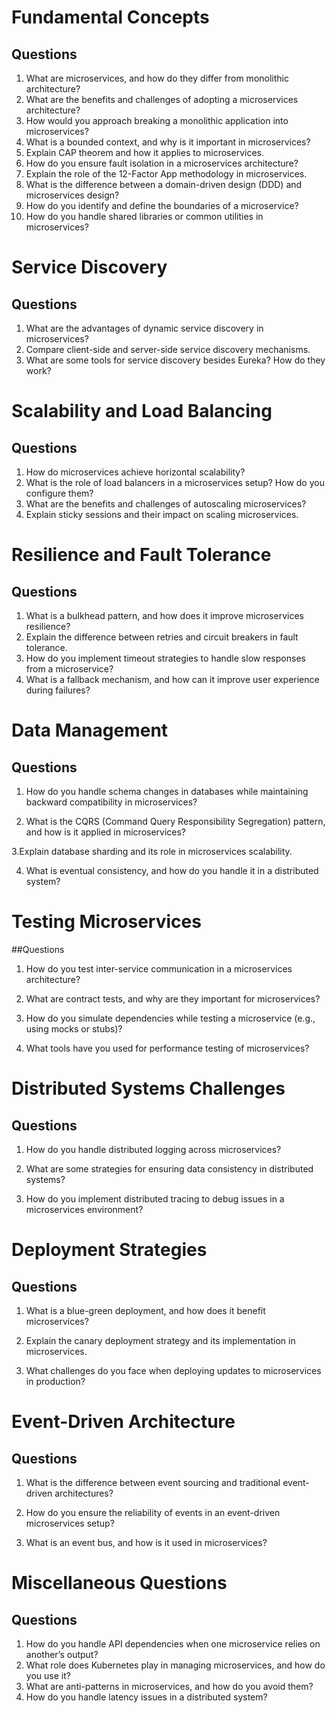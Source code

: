 # Fundamental Concepts

## Questions

1. What are microservices, and how do they differ from monolithic architecture?
2. What are the benefits and challenges of adopting a microservices architecture?
3. How would you approach breaking a monolithic application into microservices?
4. What is a bounded context, and why is it important in microservices?
5. Explain CAP theorem and how it applies to microservices.
6. How do you ensure fault isolation in a microservices architecture?
7. Explain the role of the 12-Factor App methodology in microservices.
8. What is the difference between a domain-driven design (DDD) and microservices design?
9. How do you identify and define the boundaries of a microservice?
10. How do you handle shared libraries or common utilities in microservices?

# Service Discovery

## Questions

1. What are the advantages of dynamic service discovery in microservices?
2. Compare client-side and server-side service discovery mechanisms.
3.  What are some tools for service discovery besides Eureka? How do they work?

# Scalability and Load Balancing

## Questions

1. How do microservices achieve horizontal scalability?
2. What is the role of load balancers in a microservices setup? How do you configure them?
3. What are the benefits and challenges of autoscaling microservices?
4. Explain sticky sessions and their impact on scaling microservices.

# Resilience and Fault Tolerance

## Questions

1. What is a bulkhead pattern, and how does it improve microservices resilience?
2. Explain the difference between retries and circuit breakers in fault tolerance.
3. How do you implement timeout strategies to handle slow responses from a microservice?
4. What is a fallback mechanism, and how can it improve user experience during failures?

# Data Management

## Questions

1. How do you handle schema changes in databases while maintaining backward compatibility in microservices?

2. What is the CQRS (Command Query Responsibility Segregation) pattern, and how is it applied in microservices?

3.Explain database sharding and its role in microservices scalability.

4. What is eventual consistency, and how do you handle it in a distributed system?
   

# Testing Microservices

##Questions

1. How do you test inter-service communication in a microservices architecture?

2. What are contract tests, and why are they important for microservices?

3. How do you simulate dependencies while testing a microservice (e.g., using mocks or stubs)?

4. What tools have you used for performance testing of microservices?

# Distributed Systems Challenges

## Questions

1. How do you handle distributed logging across microservices?

2. What are some strategies for ensuring data consistency in distributed systems?

3. How do you implement distributed tracing to debug issues in a microservices environment?

# Deployment Strategies

## Questions

1. What is a blue-green deployment, and how does it benefit microservices?

2. Explain the canary deployment strategy and its implementation in microservices.

3. What challenges do you face when deploying updates to microservices in production?

# Event-Driven Architecture

## Questions

1. What is the difference between event sourcing and traditional event-driven architectures?

2. How do you ensure the reliability of events in an event-driven microservices setup?

3. What is an event bus, and how is it used in microservices?

# Miscellaneous Questions

## Questions

1. How do you handle API dependencies when one microservice relies on another’s output?
2. What role does Kubernetes play in managing microservices, and how do you use it?
3. What are anti-patterns in microservices, and how do you avoid them?
4. How do you handle latency issues in a distributed system?
